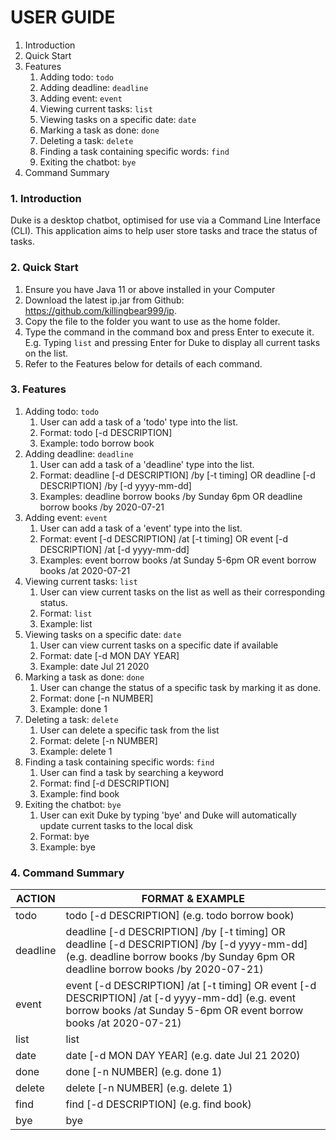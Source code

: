 # USER GUIDE
1. Introduction
2. Quick Start
3. Features
   1. Adding todo: `todo`
   2. Adding deadline: `deadline`
   3. Adding event: `event`
   4. Viewing current tasks: `list`
   5. Viewing tasks on a specific date: `date`
   6. Marking a task as done: `done`
   7. Deleting a task: `delete`
   8. Finding a task containing specific words: `find`
   9. Exiting the chatbot: `bye`
4. Command Summary

### 1. Introduction
Duke is a desktop chatbot, optimised for use via a Command Line Interface (CLI). This application aims to help user store tasks and trace the status of tasks.
### 2. Quick Start
1. Ensure you have Java 11 or above installed in your Computer
2. Download the latest ip.jar from Github: https://github.com/killingbear999/ip.
3. Copy the file to the folder you want to use as the home folder.
4. Type the command in the command box and press Enter to execute it.  
   E.g. Typing `list` and pressing Enter for Duke to display all current tasks on the list.
5. Refer to the Features below for details of each command.
### 3. Features
1. Adding todo: `todo`
   1. User can add a task of a 'todo' type into the list.
   2. Format: todo [-d DESCRIPTION]
   3. Example: todo borrow book
2. Adding deadline: `deadline`
   1. User can add a task of a 'deadline' type into the list.
   2. Format: deadline [-d DESCRIPTION] /by [-t timing] OR deadline [-d DESCRIPTION] /by [-d yyyy-mm-dd]
   3. Examples: deadline borrow books /by Sunday 6pm OR deadline borrow books /by 2020-07-21
3. Adding event: `event`
   1. User can add a task of a 'event' type into the list.
   2. Format: event [-d DESCRIPTION] /at [-t timing] OR event [-d DESCRIPTION] /at [-d yyyy-mm-dd]
   3. Examples: event borrow books /at Sunday 5-6pm OR event borrow books /at 2020-07-21
4. Viewing current tasks: `list`
   1. User can view current tasks on the list as well as their corresponding status.
   2. Format: `list`
   3. Example: list
5. Viewing tasks on a specific date: `date`
   1. User can view current tasks on a specific date if available
   2. Format: date [-d MON DAY YEAR]
   3. Example: date Jul 21 2020
6. Marking a task as done: `done`
   1. User can change the status of a specific task by marking it as done.
   2. Format: done [-n NUMBER]
   3. Example: done 1
7. Deleting a task: `delete`
   1. User can delete a specific task from the list
   2. Format: delete [-n NUMBER]
   3. Example: delete 1
8. Finding a task containing specific words: `find`
   1. User can find a task by searching a keyword
   2. Format: find [-d DESCRIPTION]
   3. Example: find book
9. Exiting the chatbot: `bye`
   1. User can exit Duke by typing 'bye' and Duke will automatically update current tasks to the local disk
   2. Format: bye
   3. Example: bye
### 4. Command Summary
ACTION | FORMAT & EXAMPLE
-------|--------------------------------------------------------------
todo | todo [-d DESCRIPTION]  (e.g. todo borrow book)
deadline | deadline [-d DESCRIPTION] /by [-t timing] OR deadline [-d DESCRIPTION] /by [-d yyyy-mm-dd] (e.g. deadline borrow books /by Sunday 6pm OR deadline borrow books /by 2020-07-21)
event |  event [-d DESCRIPTION] /at [-t timing] OR event [-d DESCRIPTION] /at [-d yyyy-mm-dd] (e.g. event borrow books /at Sunday 5-6pm OR event borrow books /at 2020-07-21)
list | list
date | date [-d MON DAY YEAR] (e.g. date Jul 21 2020)
done | done [-n NUMBER] (e.g. done 1)
delete | delete [-n NUMBER] (e.g. delete 1)
find | find [-d DESCRIPTION] (e.g. find book)
bye | bye
